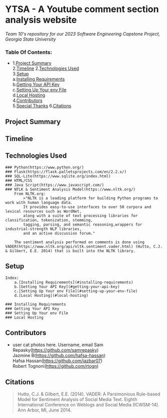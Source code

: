 # YTSA - A Youtube comment section analysis website
<i>Team 10's repository for our 2023 Software Engineering Capstone Project, Georgia State University</i>

### Table Of Contents:
- []()
1.[Project Summary](#project-summary)   
2.[Timeline](#timeline)
2.[Technologies Used](#technologies-used)  
3.[Setup](#setup)  
	a.[Installing Requirements](#installing-requirements)  
	b.[Getting Your API Key](#getting-your-api-key)  
	c.[Setting Up Your env File](#setting-up-your-env-file)  
	d.[Local Hosting](#local-hosting)  
4.[Contributors](#contributors)  
5.[Special Thanks](#special-thanks)
6.[Citations](#citatoins)
## Project Summary  

## Timeline

## Technologies Used  
	### Python(https://www.python.org/)  
	### Flask(https://flask.palletsprojects.com/en/2.2.x/)  
	### SQL-Lite(https://www.sqlite.org/index.html)  
	### HTML/CSS  
	### Java Script(https://www.javascript.com/)
	### NTLK & Sentiment Analysis Model(https://www.nltk.org/) 
		From NLTK.org:  
			>"NLTK is a leading platform for building Python programs to work with human language data. 
			It provides easy-to-use interfaces to over 50 corpora and lexical resources such as WordNet, 
			along with a suite of text processing libraries for classification, tokenization, stemming, 
			tagging, parsing, and semantic reasoning,wrappers for industrial-strength NLP libraries, 
			and an active discussion forum."
		
		The sentiment analysis performed on comments is done using VADER(https://www.nltk.org/api/nltk.sentiment.vader.html) (Hutto, C.J. & Gilbert, E.E. 2014) that is built into the NLTK library.

## Setup 
	Index:  
		a.[Installing Requirements](#installing-requirements)  
		b.[Getting Your API Key](#getting-your-api-key)  
		c.[Setting Up Your env File](#setting-up-your-env-file)  
		d.[Local Hosting](#local-hosting)  
 
	### Installing Requirements  
	### Getting Your API Key  
	### Setting Up Your env File  
	### Local Hosting  

## Contributors  
- user cat photos here. Username, email
Sam Repasky(https://github.com/samrepasky)    
Jazmine B(https://github.com/hafsa-hassan)    
Hafsa Hassan(https://github.com/jazbar07)    
Robert Tognoni(https://github.com/rtogn)  

## Citations  
>Hutto, C.J. & Gilbert, E.E. (2014). VADER: A Parsimonious Rule-based Model for Sentiment Analysis of Social Media Text. Eighth International Conference on Weblogs and Social Media (ICWSM-14). Ann Arbor, MI, June 2014.